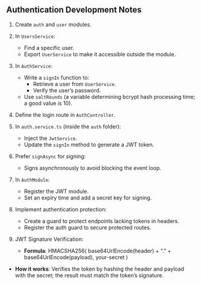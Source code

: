 ## Authentication Development Notes

1. Create `auth` and `user` modules.

2. In `UsersService`:
   - Find a specific user.
   - Export `UserService` to make it accessible outside the module.

3. In `AuthService`:
   - Write a `signIn` function to:
     - Retrieve a user from `UserService`.
     - Verify the user’s password.
   - Use `saltRounds` (a variable determining bcrypt hash processing time; a good value is 10).

4. Define the login route in `AuthController`.

5. In `auth.service.ts` (inside the `auth` folder):
   - Inject the `JwtService`.
   - Update the `signIn` method to generate a JWT token.

6. Prefer `signAsync` for signing:
   - Signs asynchronously to avoid blocking the event loop.

7. In `AuthModule`:
   - Register the JWT module.
   - Set an expiry time and add a secret key for signing.

8. Implement authentication protection:
   - Create a guard to protect endpoints lacking tokens in headers.
   - Register the auth guard to secure protected routes.

9. JWT Signature Verification:
   - **Formula**:
  HMACSHA256(
  base64UrlEncode(header) + "." +
  base64UrlEncode(payload),
  your-secret
)

- **How it works**: Verifies the token by hashing the header and payload with the secret; the result must match the token’s signature.
